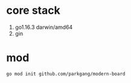 # core stack

1. go1.16.3 darwin/amd64
1. gin

# mod

```shell
go mod init github.com/parkgang/modern-board
```
